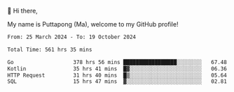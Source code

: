 👋 Hi there,

My name is Puttapong (Ma), welcome to my GitHub profile!

<!--START_SECTION:waka-->

```txt
From: 25 March 2024 - To: 19 October 2024

Total Time: 561 hrs 35 mins

Go                   378 hrs 56 mins █████████████████░░░░░░░░   67.48 %
Kotlin               35 hrs 41 mins  █▓░░░░░░░░░░░░░░░░░░░░░░░   06.36 %
HTTP Request         31 hrs 40 mins  █▒░░░░░░░░░░░░░░░░░░░░░░░   05.64 %
SQL                  15 hrs 47 mins  ▓░░░░░░░░░░░░░░░░░░░░░░░░   02.81 %
```

<!--END_SECTION:waka-->
